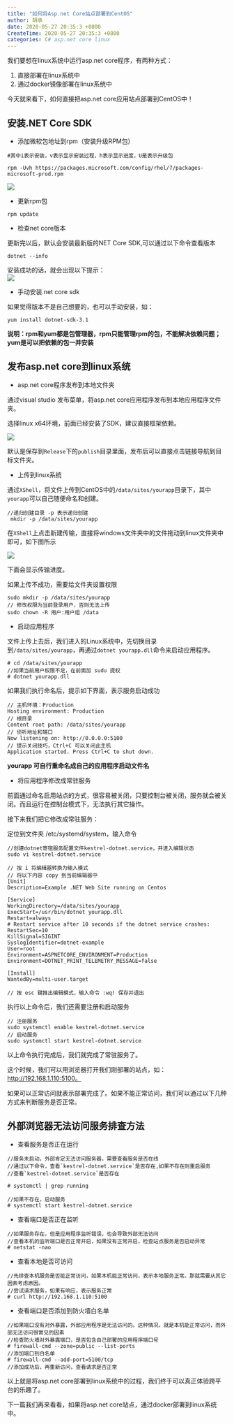 ```yaml
---
title: "如何将Asp.net Core站点部署到CentOS"
author: 胡承
date: 2020-05-27 20:35:3 +0800
CreateTime: 2020-05-27 20:35:3 +0800
categories: C# asp.net core linux
---
```


我们要想在linux系统中运行asp.net core程序，有两种方式：
1. 直接部署在linux系统中  
2. 通过docker镜像部署在linux系统中

<!-- more -->
今天就来看下，如何直接把asp.net core应用站点部署到CentOS中！

## 安装.NET Core SDK

- 添加微软包地址到rpm（安装升级RPM包）

```
#其中i表示安装，v表示显示安装过程，h表示显示进度，U是表示升级包

rpm -Uvh https://packages.microsoft.com/config/rhel/7/packages-microsoft-prod.rpm
```
![](http://image.acmx.xyz/hucheng%2F2020527941345904.jpg)

- 更新rpm包

```
rpm update
```
- 检查net core版本

更新完以后，默认会安装最新版的NET Core SDK,可以通过以下命令查看版本

```
dotnet --info

```
安装成功的话，就会出现以下提示：  
![](http://image.acmx.xyz/hucheng%2F2020527942165920.jpg)

- 手动安装.net core sdk

如果觉得版本不是自己想要的，也可以手动安装，如：  
```
yum install dotnet-sdk-3.1
```
**说明：rpm和yum都是包管理器，rpm只能管理rpm的包，不能解决依赖问题；yum是可以把依赖的包一并安装**

## 发布asp.net core到linux系统

- asp.net core程序发布到本地文件夹

通过visual studio 发布菜单，将asp.net core应用程序发布到本地应用程序文件夹。

选择linux x64环境，前面已经安装了SDK，建议直接框架依赖。

![](http://image.acmx.xyz/hucheng%2F2020527144291576.jpg)

默认是保存到`Release`下的`publish`目录里面，发布后可以直接点击链接导航到目标文件夹。

- 上传到linux系统

通过`XShell`，将文件上传到CentOS中的`/data/sites/yourapp`目录下，其中`yourapp`可以自己随便命名和创建。

```
//递归创建目录 -p 表示递归创建
 mkdir -p /data/sites/yourapp
 ```
 在`XShell`上点击新建传输，直接将windows文件夹中的文件拖动到linux文件夹中即可，如下图所示

![](http://image.acmx.xyz/hucheng%2F2020527141188297.jpg)

下面会显示传输进度。

如果上传不成功，需要给文件夹设置权限
```
sudo mkdir -p /data/sites/yourapp
// 修改权限为当前登录用户，否则无法上传
sudo chown -R 用户:用户组 /data
```

- 启动应用程序

文件上传上去后，我们进入的Linux系统中，先切换目录到`/data/sites/yourapp`，再通过`dotnet yourapp.dll`命令来启动应用程序。

```
# cd /data/sites/yourapp
//如果当前用户权限不足，在前面加 sudu 提权
# dotnet yourapp.dll
```
如果我们执行命名后，提示如下界面，表示服务启动成功

```
// 主机环境：Production
Hosting environment: Production
// 根目录
Content root path: /data/sites/yourapp
// 侦听地址和端口
Now listening on: http://0.0.0.0:5100
// 提示关闭技巧，Ctrl+C 可以关闭此主机
Application started. Press Ctrl+C to shut down.
```
**yourapp 可自行重命名成自己的应用程序启动文件名**

- 将应用程序修改成常驻服务

前面通过命名启用站点的方式，很容易被关闭，只要控制台被关闭，服务就会被关闭。而且运行在控制台模式下，无法执行其它操作。

接下来我们把它修改成常驻服务：

定位到文件夹 /etc/systemd/system，输入命令

```
//创建dotnet寄宿服务配置文件kestrel-dotnet.service，并进入编辑状态
sudo vi kestrel-dotnet.service

// 按 i 将编辑器转换为输入模式
// 将以下内容 copy 到当前编辑器中
[Unit]
Description=Example .NET Web Site running on Centos

[Service]
WorkingDirectory=/data/sites/yourapp
ExecStart=/usr/bin/dotnet yourapp.dll
Restart=always
# Restart service after 10 seconds if the dotnet service crashes:
RestartSec=10
KillSignal=SIGINT
SyslogIdentifier=dotnet-example
User=root
Environment=ASPNETCORE_ENVIRONMENT=Production
Environment=DOTNET_PRINT_TELEMETRY_MESSAGE=false

[Install]
WantedBy=multi-user.target

// 按 esc 键推出编辑模式，输入命令 :wq! 保存并退出

```
执行以上命令后，我们还需要注册和启动服务

```
// 注册服务
sudo systemctl enable kestrel-dotnet.service
// 启动服务
sudo systemctl start kestrel-dotnet.service
```

以上命令执行完成后，我们就完成了常驻服务了。

这个时候，我们可以用浏览器打开我们刚部署的站点，如：http://192.168.1.110:5100。

如果可以正常访问就表示部署完成了。如果不能正常访问，我们可以通过以下几种方式来判断服务是否正常。

## 外部浏览器无法访问服务排查方法

- 查看服务是否正在运行

```
//服务未启动，外部肯定无法访问服务器，需要查看服务是否在线
//通过以下命令，查看`kestrel-dotnet.service`是否存在,如果不存在则重启服务
//查看`kestrel-dotnet.service`是否存在

# systemctl | grep running

//如果不存在，启动服务
# systemctl start kestrel-dotnet.service

```

- 查看端口是否正在监听

```
//如果服务存在，但是应用程序监听错误，也会导致外部无法访问
//查看本机的监听端口是否正常开启，如果没有正常开启，检查站点服务是否启动异常
# netstat -nao

```
- 查看本地是否可访问

```
//先排查本机服务是否能正常访问，如果本机能正常访问，表示本地服务正常。那就需要从其它因素考虑原因。
//尝试请求服务，如果有响应，表示服务正常
# curl http://192.168.1.110:5100

```

- 查看端口是否添加到防火墙白名单

```
//如果端口没有对外暴露，外部应用程序是无法访问的。这种情况，就是本机能正常访问，而外部无法访问很常见的因素
//检查防火墙对外暴露端口，是否包含自己部署的应用程序端口号
# firewall-cmd --zone=public --list-ports
//添加端口到白名单
# firewall-cmd --add-port=5100/tcp
//添加成功后，再重新访问，查看请求是否正常
```

以上就是将asp.net core部署到linux系统中的过程，我们终于可以真正体验跨平台的乐趣了。

下一篇我们再来看看，如果将asp.net core站点，通过docker部署到linux系统中。

